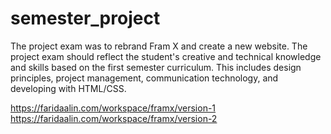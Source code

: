 # semester_project
The project exam was to rebrand Fram X and create a new website. The project exam should reflect the student's creative and technical knowledge and skills based on the first semester curriculum. This includes design principles, project management, communication technology, and developing with HTML/CSS.

https://faridaalin.com/workspace/framx/version-1 <br/>
https://faridaalin.com/workspace/framx/version-2


